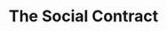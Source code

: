 ---
title: "The Social Contract"
type: hashtag
hashtag: the-social-contract
by:
  - Jean-Jacques Rousseau
tags:
  - book
  - Jean-Jacques Rousseau
---  